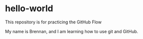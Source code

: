 # hello-world
This repository is for practicing the GitHub Flow

My name is Brennan, and I am learning how to use git and GitHub.
